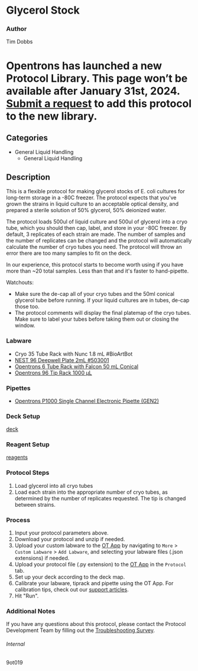 # Glycerol Stock


### Author
Tim Dobbs



# Opentrons has launched a new Protocol Library. This page won’t be available after January 31st, 2024. [Submit a request](https://docs.google.com/forms/d/e/1FAIpQLSdYYp9QCKow4nn0KlCVsMS3HX0eJ0N9O7-erajKvcpT0lWbSg/viewform) to add this protocol to the new library.

## Categories
* General Liquid Handling
	* General Liquid Handling


## Description
This is a flexible protocol for making glycerol stocks of E. coli cultures for long-term storage in a -80C freezer. The protocol expects that you've grown the strains in liquid culture to an acceptable optical density, and prepared a sterile solution of 50% glycerol, 50% deionized water.

The protocol loads 500ul of liquid culture and 500ul of glycerol into a cryo tube, which you should then cap, label, and store in your -80C freezer. By default, 3 replicates of each strain are made. The number of samples and the number of replicates can be changed and the protocol will automatically calculate the number of cryo tubes you need. The protocol will throw an error there are too many samples to fit on the deck.

In our experience, this protocol starts to become worth using if you have more than ~20 total samples. Less than that and it's faster to hand-pipette.

Watchouts:
- Make sure the de-cap all of your cryo tubes and the 50ml conical glycerol tube before running. If your liquid cultures are in tubes, de-cap those too.
- The protocol comments will display the final platemap of the cryo tubes. Make sure to label your tubes before taking them out or closing the window.


### Labware
* Cryo 35 Tube Rack with Nunc 1.8 mL #BioArtBot
* [NEST 96 Deepwell Plate 2mL #503001](http://www.cell-nest.com/page94?product_id=101&_l=en)
* [Opentrons 6 Tube Rack with Falcon 50 mL Conical](https://shop.opentrons.com/collections/opentrons-tips/products/tube-rack-set-1)
* [Opentrons 96 Tip Rack 1000 µL](https://shop.opentrons.com/collections/opentrons-tips/products/opentrons-1000ul-tips)


### Pipettes
* [Opentrons P1000 Single Channel Electronic Pipette (GEN2)](https://shop.opentrons.com/single-channel-electronic-pipette-p20/)


### Deck Setup
[deck](https://drive.google.com/open?id=1KDbr6pEu0CT6NpcVpTAkZRpqyCJ2hkdY)


### Reagent Setup
[reagents](https://drive.google.com/open?id=1jAmqDEEdMpelM5_yBAuGAZbuoY282pav)


### Protocol Steps
1. Load glycerol into all cryo tubes
2. Load each strain into the appropriate number of cryo tubes, as determined by the number of replicates requested. The tip is changed between strains. 


### Process
1. Input your protocol parameters above.
2. Download your protocol and unzip if needed.
3. Upload your custom labware to the [OT App](https://opentrons.com/ot-app) by navigating to `More` > `Custom Labware` > `Add Labware`, and selecting your labware files (.json extensions) if needed.
4. Upload your protocol file (.py extension) to the [OT App](https://opentrons.com/ot-app) in the `Protocol` tab.
5. Set up your deck according to the deck map.
6. Calibrate your labware, tiprack and pipette using the OT App. For calibration tips, check out our [support articles](https://support.opentrons.com/en/collections/1559720-guide-for-getting-started-with-the-ot-2).
7. Hit "Run".


### Additional Notes
If you have any questions about this protocol, please contact the Protocol Development Team by filling out the [Troubleshooting Survey](https://protocol-troubleshooting.paperform.co/).


###### Internal
9ot019
